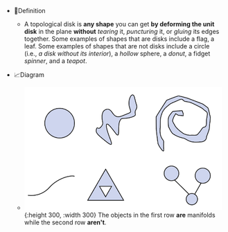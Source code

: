 - 📝Definition
    - A topological disk is **any shape** you can get **by deforming the unit disk** in the plane **without** *tearing* it, *puncturing* it, or *gluing* its edges together. Some examples of shapes that are disks include a flag, a leaf. Some examples of shapes that are not disks include a circle (i.e., *a disk without its interior*), a *hollow* sphere, a *donut*, a fidget *spinner*, and a *teapot*.
    
- 📈Diagram
    - ![name](../assets/TopologicalDisk.png){:height 300, :width 300}
      The objects in the first row **are** manifolds while the second row **aren't**.
    